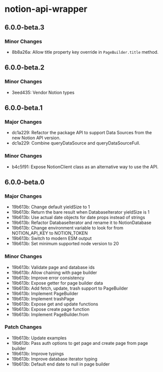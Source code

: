 # notion-api-wrapper

## 6.0.0-beta.3

### Minor Changes

- 8b8a26a: Allow title property key override in `PageBuilder.title` method.

## 6.0.0-beta.2

### Minor Changes

- 3eed435: Vendor Notion types

## 6.0.0-beta.1

### Major Changes

- dc1a229: Refactor the package API to support Data Sources from the new Notion API version.
- dc1a229: Combine queryDataSource and queryDataSourceFull.

### Minor Changes

- b4c5f91: Expose NotionClient class as an alternative way to use the API.

## 6.0.0-beta.0

### Major Changes

- 19b613b: Change default yieldSize to 1
- 19b613b: Return the bare result when DatabaseIterator yieldSize is 1
- 19b613b: Use actual date objects for date props instead of strings
- 19b613b: Refactor DatabaseIterator and rename it to NotionDatabase
- 19b613b: Change environment variable to look for from NOTION_API_KEY to NOTION_TOKEN
- 19b613b: Switch to modern ESM output
- 19b613b: Set minimum supported node version to 20

### Minor Changes

- 19b613b: Validate page and database ids
- 19b613b: Allow chaining with page builder
- 19b613b: Improve error consistency
- 19b613b: Expose getter for page builder data
- 19b613b: Add fetch, update, trash support to PageBuilder
- 19b613b: Implement PageBuilder
- 19b613b: Implement trashPage
- 19b613b: Expose get and update functions
- 19b613b: Expose create page function
- 19b613b: Implement PageBuilder.from

### Patch Changes

- 19b613b: Update examples
- 19b613b: Pass auth options to get page and create page from page builder
- 19b613b: Improve typings
- 19b613b: Improve database iterator typing
- 19b613b: Default end date to null in page builder
